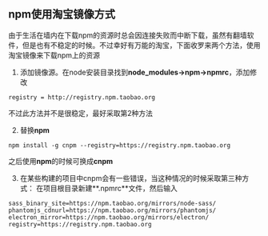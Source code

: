 ## npm使用淘宝镜像方式

由于生活在墙内在下载npm的资源时总会因连接失败而中断下载，虽然有翻墙软件，但是也有不稳定的时候。不过幸好有万能的淘宝，下面收罗来两个方法，使用淘宝镜像来下载npm上的资源

1.  添加镜像源。在node安装目录找到**node_modules->npm->npmrc**，添加修改
```
registry = http://registry.npm.taobao.org
```
不过此方法并不是很稳定，最好采取第2种方法
	
2.  替换**npm**
```
npm install -g cnpm --registry=https://registry.npm.taobao.org
```
之后使用**npm**的时候可换成**cnpm**

3. 在某些构建的项目中cnpm会有一些错误，当这种情况的时候采取第三种方式：
在项目根目录新建**.npmrc**文件，然后输入
```
sass_binary_site=https://npm.taobao.org/mirrors/node-sass/
phantomjs_cdnurl=https://npm.taobao.org/mirrors/phantomjs/
electron_mirror=https://npm.taobao.org/mirrors/electron/
registry=https://registry.npm.taobao.org
```
